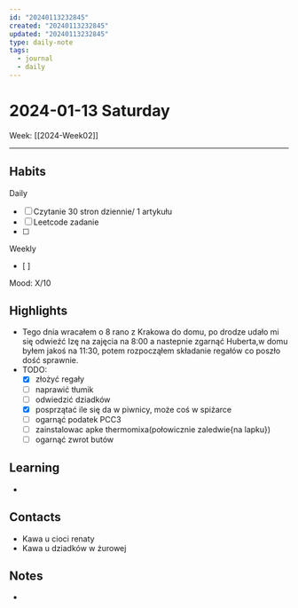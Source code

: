 ```yaml
---
id: "20240113232845"
created: "20240113232845"
updated: "20240113232845"
type: daily-note
tags:
  - journal
  - daily
---
```

# 2024-01-13 Saturday


Week: [[2024-Week02]]  
  
---  
  
## Habits
Daily
- [ ] Czytanie 30 stron dziennie/ 1 artykułu  
- [ ] Leetcode zadanie
- [ ] 


Weekly
- [ ]   
  
Mood: X/10  
  
## Highlights  
- Tego dnia wracałem o 8 rano z Krakowa do domu, po drodze udało mi się odwieźć Izę na zajęcia na 8:00 a nastepnie zgarnąć Huberta,w domu byłem jakoś na 11:30, potem rozpocząłem składanie regałów co poszło dość sprawnie. 
- TODO:
	- [x] złożyć regały
	- [ ] naprawić tłumik
	- [ ] odwiedzić dziadków
	- [x] posprzątać ile się da w piwnicy, może coś w spiżarce
	- [ ] ogarnąć podatek PCC3
	- [ ] zainstalowac apke thermomixa(połowicznie zaledwie{na lapku})
	- [ ] ogarnąć zwrot butów
	  
## Learning  
- 
  
## Contacts  
- Kawa u cioci renaty
- Kawa u dziadków w żurowej
  
## Notes  
 - 